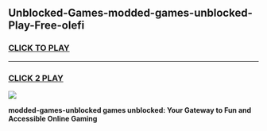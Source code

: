 
## Unblocked-Games-modded-games-unblocked-Play-Free-olefi
<h3>
<a href="https://premium76.site?title=modded-games-unblocked&ref=18A">CLICK TO PLAY</a></h3>
<hr>

<h3>
<a href="https://premium76.site?title=modded-games-unblocked&ref=18A">CLICK 2 PLAY</a>
  
</h3>

<a href="https://premium76.site?title=modded-games-unblocked&ref=18A"><img src="https://clearcache.store/games.png"></a>


**modded-games-unblocked games unblocked: Your Gateway to Fun and Accessible Online Gaming**
